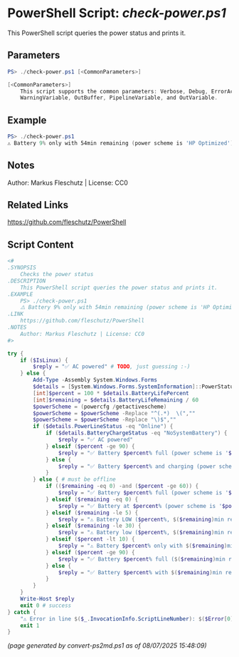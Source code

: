 PowerShell Script: *check-power.ps1*
===================================

This PowerShell script queries the power status and prints it.

Parameters
----------
```powershell
PS> ./check-power.ps1 [<CommonParameters>]

[<CommonParameters>]
    This script supports the common parameters: Verbose, Debug, ErrorAction, ErrorVariable, WarningAction, 
    WarningVariable, OutBuffer, PipelineVariable, and OutVariable.
```

Example
-------
```powershell
PS> ./check-power.ps1
⚠️ Battery 9% only with 54min remaining (power scheme is 'HP Optimized')

```

Notes
-----
Author: Markus Fleschutz | License: CC0

Related Links
-------------
https://github.com/fleschutz/PowerShell

Script Content
--------------
```powershell
<#
.SYNOPSIS
	Checks the power status
.DESCRIPTION
	This PowerShell script queries the power status and prints it.
.EXAMPLE
	PS> ./check-power.ps1
	⚠️ Battery 9% only with 54min remaining (power scheme is 'HP Optimized') 
.LINK
	https://github.com/fleschutz/PowerShell
.NOTES
	Author: Markus Fleschutz | License: CC0
#>

try {
	if ($IsLinux) {
		$reply = "✅ AC powered" # TODO, just guessing :-)
	} else {
		Add-Type -Assembly System.Windows.Forms
		$details = [System.Windows.Forms.SystemInformation]::PowerStatus
		[int]$percent = 100 * $details.BatteryLifePercent
		[int]$remaining = $details.BatteryLifeRemaining / 60
		$powerScheme = (powercfg /getactivescheme)
		$powerScheme = $powerScheme -Replace "^(.*)  \(",""
		$powerScheme = $powerScheme -Replace "\)$",""
		if ($details.PowerLineStatus -eq "Online") {
			if ($details.BatteryChargeStatus -eq "NoSystemBattery") {
				$reply = "✅ AC powered"
			} elseif ($percent -ge 90) {
				$reply = "✅ Battery $percent% full (power scheme is '$powerScheme')"
			} else {
				$reply = "✅ Battery $percent% and charging (power scheme is '$powerScheme')"
			}
		} else { # must be offline
			if (($remaining -eq 0) -and ($percent -ge 60)) {
				$reply = "✅ Battery $percent% full (power scheme is '$powerScheme')"
			} elseif ($remaining -eq 0) {
				$reply = "✅ Battery at $percent% (power scheme is '$powerScheme')"
			} elseif ($remaining -le 5) {
				$reply = "⚠️ Battery LOW ($percent%, $($remaining)min remaining, power scheme is '$powerScheme')"
			} elseif ($remaining -le 30) {
				$reply = "⚠️ Battery low ($percent%, $($remaining)min remaining, power scheme is '$powerScheme')"
			} elseif ($percent -lt 10) {
				$reply = "⚠️ Battery $percent% only with $($remaining)min remaining (power scheme is '$powerScheme') "
			} elseif ($percent -ge 90) {
				$reply = "✅ Battery $percent% full ($($remaining)min remaining, power scheme is '$powerScheme')"
			} else {
				$reply = "✅ Battery $percent% with $($remaining)min remaining (power scheme is '$powerScheme') "
			}
		}
	}
	Write-Host $reply
	exit 0 # success
} catch {
	"⚠️ Error in line $($_.InvocationInfo.ScriptLineNumber): $($Error[0])"
	exit 1
}
```

*(page generated by convert-ps2md.ps1 as of 08/07/2025 15:48:09)*
